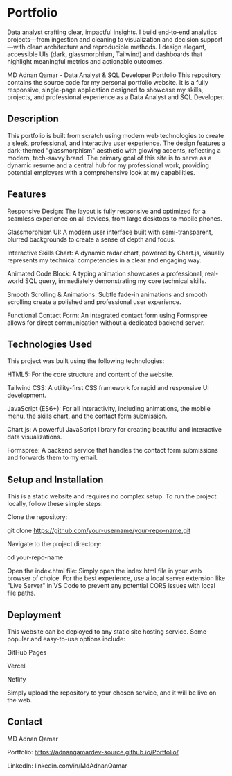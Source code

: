 # Portfolio
Data analyst crafting clear, impactful insights. I build end‑to‑end analytics projects—from ingestion and cleaning to visualization and decision support—with clean architecture and reproducible methods. I design elegant, accessible UIs (dark, glassmorphism, Tailwind) and dashboards that highlight meaningful metrics and actionable outcomes.

MD Adnan Qamar - Data Analyst & SQL Developer Portfolio
This repository contains the source code for my personal portfolio website. It is a fully responsive, single-page application designed to showcase my skills, projects, and professional experience as a Data Analyst and SQL Developer.


## Description
This portfolio is built from scratch using modern web technologies to create a sleek, professional, and interactive user experience. The design features a dark-themed "glassmorphism" aesthetic with glowing accents, reflecting a modern, tech-savvy brand. The primary goal of this site is to serve as a dynamic resume and a central hub for my professional work, providing potential employers with a comprehensive look at my capabilities.

## Features
Responsive Design: The layout is fully responsive and optimized for a seamless experience on all devices, from large desktops to mobile phones.

Glassmorphism UI: A modern user interface built with semi-transparent, blurred backgrounds to create a sense of depth and focus.

Interactive Skills Chart: A dynamic radar chart, powered by Chart.js, visually represents my technical competencies in a clear and engaging way.

Animated Code Block: A typing animation showcases a professional, real-world SQL query, immediately demonstrating my core technical skills.

Smooth Scrolling & Animations: Subtle fade-in animations and smooth scrolling create a polished and professional user experience.

Functional Contact Form: An integrated contact form using Formspree allows for direct communication without a dedicated backend server.

## Technologies Used
This project was built using the following technologies:

HTML5: For the core structure and content of the website.

Tailwind CSS: A utility-first CSS framework for rapid and responsive UI development.

JavaScript (ES6+): For all interactivity, including animations, the mobile menu, the skills chart, and the contact form submission.

Chart.js: A powerful JavaScript library for creating beautiful and interactive data visualizations.

Formspree: A backend service that handles the contact form submissions and forwards them to my email.

## Setup and Installation
This is a static website and requires no complex setup. To run the project locally, follow these simple steps:

Clone the repository:

git clone https://github.com/your-username/your-repo-name.git

Navigate to the project directory:

cd your-repo-name

Open the index.html file:
Simply open the index.html file in your web browser of choice. For the best experience, use a local server extension like "Live Server" in VS Code to prevent any potential CORS issues with local file paths.

## Deployment
This website can be deployed to any static site hosting service. Some popular and easy-to-use options include:

GitHub Pages

Vercel

Netlify

Simply upload the repository to your chosen service, and it will be live on the web.

## Contact
MD Adnan Qamar

Portfolio: 
https://adnanqamardev-source.github.io/Portfolio/

LinkedIn: linkedin.com/in/MdAdnanQamar
